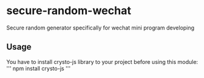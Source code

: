 # secure-random-wechat
Secure random generator specifically for wechat mini program developing

## Usage
You have to install crysto-js library to your project before using this module:
'''
npm install crysto-js
'''

